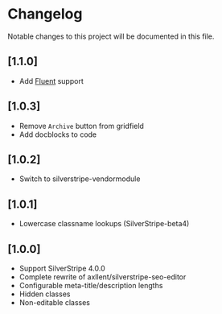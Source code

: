 # Changelog

Notable changes to this project will be documented in this file.

## [1.1.0]

- Add [Fluent](https://github.com/tractorcow-farm/silverstripe-fluent) support


## [1.0.3]

- Remove `Archive` button from gridfield
- Add docblocks to code


## [1.0.2]

- Switch to silverstripe-vendormodule


## [1.0.1]

- Lowercase classname lookups (SilverStripe-beta4)


## [1.0.0]

- Support SilverStripe 4.0.0
- Complete rewrite of axllent/silverstripe-seo-editor
- Configurable meta-title/description lengths
- Hidden classes
- Non-editable classes

